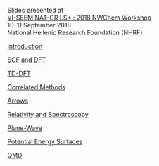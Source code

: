 Slides presented at  
[VΙ-SEEM NAT-GR LS+ : 2018 NWChem Workshop](https://events.hpc.grnet.gr/event/78/ "link")  
10-11 September 2018   
National Hellenic Research Foundation (NHRF)    


[Introduction](https://rawgit.com/nwchemgit/nwchem-wiki/master/tutorial_athens2018/1_NWChem_Intro.pdf "wikilink")


[SCF and DFT](https://rawgit.com/nwchemgit/nwchem-wiki/master/tutorial_athens2018/2_NWChem_SCFDFT.pdf "wikilink")

[TD-DFT](https://rawgit.com/nwchemgit/nwchem-wiki/master/tutorial_athens2018/3_NWChem_TDDFT.pdf "wikilink")


[Correlated Methods](https://rawgit.com/nwchemgit/nwchem-wiki/master/tutorial_athens2018/4_NWChem_CC_TCE.pdf "wikilink")


[Arrows](https://rawgit.com/nwchemgit/nwchem-wiki/master/tutorial_athens2018/5_NWChem_Arrows.pdf "wikilink")

[Relativity and Spectroscopy](https://rawgit.com/nwchemgit/nwchem-wiki/master/tutorial_athens2018/6_NWChem_Relativity_Spectroscopy_BSE.pdf "wikilink")


[Plane-Wave](https://rawgit.com/nwchemgit/nwchem-wiki/master/tutorial_athens2018/7_NWChem_NWPW.pdf "wikilink")

[Potential Energy Surfaces](https://rawgit.com/nwchemgit/nwchem-wiki/master/tutorial_athens2018/8_NWChem_Potential_Energy_Surfaces.pdf "wikilink")

[QMD](https://rawgit.com/nwchemgit/nwchem-wiki/master/tutorial_athens2018/9_NWChem-QMD-New.pdf "wikilink")
